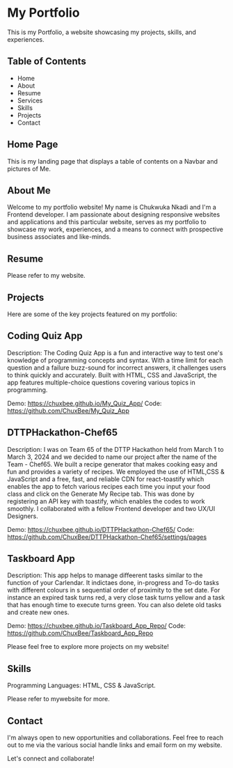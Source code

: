 # My Portfolio

This is my Portfolio, a website showcasing my projects, skills, and experiences.

## Table of Contents

- Home
- About
- Resume
- Services
- Skills
- Projects
- Contact

## Home Page
This is my landing page that displays a table of contents on a Navbar and pictures of Me.

## About Me
Welcome to my portfolio website! My name is Chukwuka Nkadi and I'm a Frontend developer. I am passionate about designing responsive websites and applications and this particular website, serves as my portfolio to showcase my work, experiences, and a means to connect with prospective business associates and like-minds.

## Resume
Please refer to my website.

## Projects
Here are some of the key projects featured on my portfolio:

## Coding Quiz App

Description: The Coding Quiz App is a fun and interactive way to test one's knowledge of programming concepts and syntax. With a time limit for each question and a failure buzz-sound for incorrect answers, it challenges users to think quickly and accurately. Built with HTML, CSS and JavaScript, the app features multiple-choice questions covering various topics in programming.

Demo: https://chuxbee.github.io/My_Quiz_App/
Code: https://github.com/ChuxBee/My_Quiz_App

## DTTPHackathon-Chef65

Description: I was on Team 65 of the DTTP Hackathon held from March 1 to March 3, 2024 and we decided to name our project after the name of the Team - Chef65. We built a recipe generator that makes cooking easy and fun and provides a variety of recipes. We employed the use of HTML,CSS & JavaScript and a free, fast, and reliable CDN for react-toastify which enables the app to fetch various recipes each time you input your food class and click on the Generate My Recipe tab. This was done by registering an API key with toastify, which enables the codes to work smoothly. I collaborated with a fellow Frontend developer and two UX/UI Designers.

Demo: https://chuxbee.github.io/DTTPHackathon-Chef65/
Code: https://github.com/ChuxBee/DTTPHackathon-Chef65/settings/pages

## Taskboard App

Description: This app helps to manage diffeerent tasks similar to the function of your Carlendar. It indictaes done, in-progress and To-do tasks with different colours in s sequential order of proximity to the set date. For instance an expired task turns red, a very close task turns yellow and a task that has enough time to execute turns green. You can also delete old tasks and create new ones.

Demo: https://chuxbee.github.io/Taskboard_App_Repo/
Code: https://github.com/ChuxBee/Taskboard_App_Repo

Please feel free to explore more projects on my website!

## Skills

Programming Languages: HTML, CSS & JavaScript.

Please refer to mywebsite for more.



## Contact

I'm always open to new opportunities and collaborations. Feel free to reach out to me via the various social handle links and email form on my website.

Let's connect and collaborate!
